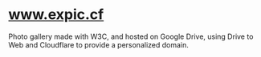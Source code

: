 # www.expic.cf

Photo gallery made with W3C, and hosted on Google Drive, using Drive to Web and Cloudflare to provide a personalized domain.